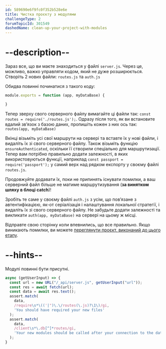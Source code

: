 ```yaml
---
id: 589690e6f9fc0f352b528e6e
title: Чистка проєкту з модулями
challengeType: 2
forumTopicId: 301549
dashedName: clean-up-your-project-with-modules
---
```


# --description--

Зараз все, що ви маєте знаходиться у файлі `server.js`. Через це, можливо, важко управляти кодом, який не дуже розширюється. Створіть 2 нових файли: `routes.js` та `auth.js`

Обидва повинні починатися з такого коду:

```js
module.exports = function (app, myDataBase) {

}
```

Тепер зверху свого серверного файлу вимагайте ці файли так: `const routes = require('./routes.js');`. Одразу після того, як ви встановите вдалий зв’язок з базою даних, пропишіть кожен з них ось так: `routes(app, myDataBase)`

Вкінці візьміть усі свої маршрути на сервері та вставте їх у нові файли, і видаліть їх зі свого серверного файлу. Також візьміть функцію `ensureAuthenticated`, оскільки її створили спеціально для маршрутизації. Тепер вам потрібно правильно додати залежності, в яких використовуються функції, наприклад `const passport = require('passport');` у самий верх над рядком експорту у своєму файлі `routes.js`.

Продовжуйте додавати їх, поки не припинять існувати помилки, а ваш серверний файл більше не матиме маршрутизування (**за винятком шляху в блоці catch**)!

Зробіть те саме у своєму файлі `auth.js` з усім, що пов’язане з автентифікацією, як-от серіалізація і налаштування локальної стратегії, і видаліть їх зі свого серверного файлу. Не забудьте додати залежності та викликати `auth(app, myDataBase)` на сервері на цьому ж місці.

Відправте свою сторінку коли впевнились, що все правильно. Якщо виникають помилки, ви можете <a href="https://forum.freecodecamp.org/t/advanced-node-and-express/567135#clean-up-your-project-with-modules-2" target="_blank" rel="noopener noreferrer nofollow">переглянути проєкт, виконаний до цього етапу</a>.

# --hints--

Модулі повинні бути присутні.

```js
async (getUserInput) => {
  const url = new URL("/_api/server.js", getUserInput("url"));
  const res = await fetch(url);
  const data = await res.text();
  assert.match(
    data,
    /require\s*\(('|")\.\/routes(\.js)?\1\)/gi,
    'You should have required your new files'
  );
  assert.match(
    data,
    /client\s*\.db[^]*routes/gi,
    'Your new modules should be called after your connection to the database'
  );
}
```

